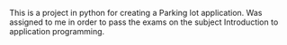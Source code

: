This is a project in python for creating a Parking lot application. Was assigned to me in order to pass the exams on the subject Introduction to application programming.
